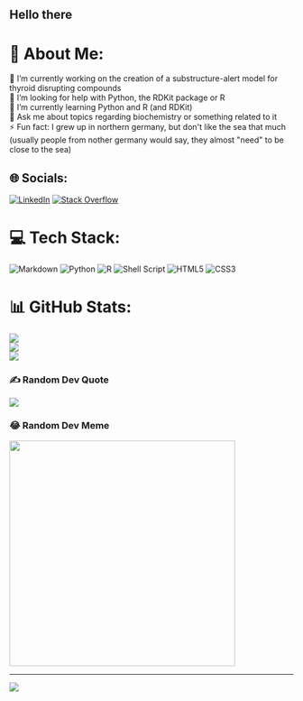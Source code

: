## Hello there 

# 💫 About Me:
🔭 I’m currently working on the creation of a substructure-alert model for thyroid disrupting compounds<br>🤝 I’m looking for help with Python, the RDKit package or R <br>🌱 I’m currently learning Python and R (and RDKit)<br>💬 Ask me about topics regarding biochemistry or something related to it<br>⚡ Fun fact: I grew up in northern germany, but don't like the sea that much (usually people from nother germany would say, they almost "need" to be close to the sea)


## 🌐 Socials:
[![LinkedIn](https://img.shields.io/badge/LinkedIn-%230077B5.svg?logo=linkedin&logoColor=white)](https://linkedin.com/in/friederike-leßmöllmann) [![Stack Overflow](https://img.shields.io/badge/-Stackoverflow-FE7A16?logo=stack-overflow&logoColor=white)](https://stackoverflow.com/users/15091864) 

# 💻 Tech Stack:
![Markdown](https://img.shields.io/badge/markdown-%23000000.svg?style=plastic&logo=markdown&logoColor=white) ![Python](https://img.shields.io/badge/python-3670A0?style=plastic&logo=python&logoColor=ffdd54) ![R](https://img.shields.io/badge/r-%23276DC3.svg?style=plastic&logo=r&logoColor=white) ![Shell Script](https://img.shields.io/badge/shell_script-%23121011.svg?style=plastic&logo=gnu-bash&logoColor=white) ![HTML5](https://img.shields.io/badge/html5-%23E34F26.svg?style=plastic&logo=html5&logoColor=white) ![CSS3](https://img.shields.io/badge/css3-%231572B6.svg?style=plastic&logo=css3&logoColor=white)
# 📊 GitHub Stats:
![](https://github-readme-stats.vercel.app/api?username=FriederikeLess&theme=dark&hide_border=false&include_all_commits=true&count_private=true)<br/>
![](https://github-readme-streak-stats.herokuapp.com/?user=FriederikeLess&theme=dark&hide_border=false)<br/>
![](https://github-readme-stats.vercel.app/api/top-langs/?username=FriederikeLess&theme=dark&hide_border=false&include_all_commits=true&count_private=true&layout=compact)

### ✍️ Random Dev Quote
![](https://quotes-github-readme.vercel.app/api?type=vetical&theme=tokyonight)

### 😂 Random Dev Meme
<img src='https://memer-new.vercel.app/' style="height: 400px;"/>

---
[![](https://visitcount.itsvg.in/api?id=FriederikeLess&icon=5&color=9)](https://visitcount.itsvg.in)

<!-- Proudly created with GPRM ( https://gprm.itsvg.in ) -->


<!-- Proudly created with GPRM ( https://gprm.itsvg.in ) -->
